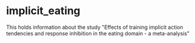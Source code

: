# implicit_eating
This holds information about the study "Effects of training implicit action tendencies and response inhibition in the eating domain - a meta-analysis"
